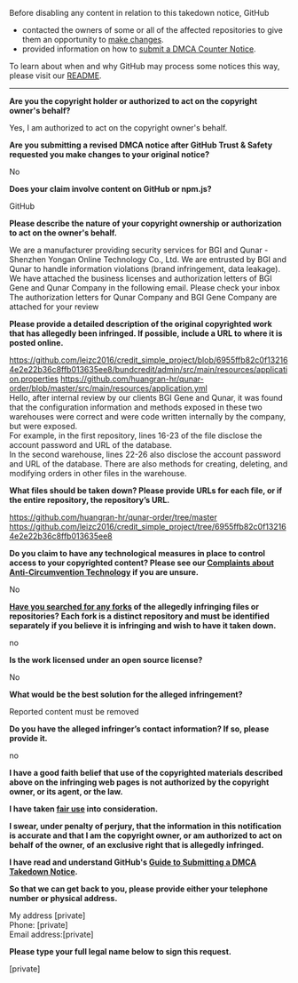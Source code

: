 Before disabling any content in relation to this takedown notice, GitHub
- contacted the owners of some or all of the affected repositories to give them an opportunity to [make changes](https://docs.github.com/en/github/site-policy/dmca-takedown-policy#a-how-does-this-actually-work).
- provided information on how to [submit a DMCA Counter Notice](https://docs.github.com/en/articles/guide-to-submitting-a-dmca-counter-notice).

To learn about when and why GitHub may process some notices this way, please visit our [README](https://github.com/github/dmca/blob/master/README.md#anatomy-of-a-takedown-notice).

---

**Are you the copyright holder or authorized to act on the copyright owner's behalf?**

Yes, I am authorized to act on the copyright owner's behalf.

**Are you submitting a revised DMCA notice after GitHub Trust & Safety requested you make changes to your original notice?**

No

**Does your claim involve content on GitHub or npm.js?**

GitHub

**Please describe the nature of your copyright ownership or authorization to act on the owner's behalf.**

We are a manufacturer providing security services for BGI and Qunar - Shenzhen Yongan Online Technology Co., Ltd. We are entrusted by BGI and Qunar to handle information violations (brand infringement, data leakage). We have attached the business licenses and authorization letters of BGI Gene and Qunar Company in the following email. Please check your inbox  
The authorization letters for Qunar Company and BGI Gene Company are attached for your review

**Please provide a detailed description of the original copyrighted work that has allegedly been infringed. If possible, include a URL to where it is posted online.**

https://github.com/leizc2016/credit_simple_project/blob/6955ffb82c0f132164e2e22b36c8ffb013635ee8/bundcredit/admin/src/main/resources/application.properties
https://github.com/huangran-hr/qunar-order/blob/master/src/main/resources/application.yml  
Hello, after internal review by our clients BGI Gene and Qunar, it was found that the configuration information and methods exposed in these two warehouses were correct and were code written internally by the company, but were exposed.  
For example, in the first repository, lines 16-23 of the file disclose the account password and URL of the database.  
In the second warehouse, lines 22-26 also disclose the account password and URL of the database. There are also methods for creating, deleting, and modifying orders in other files in the warehouse.

**What files should be taken down? Please provide URLs for each file, or if the entire repository, the repository’s URL.**

https://github.com/huangran-hr/qunar-order/tree/master  
https://github.com/leizc2016/credit_simple_project/tree/6955ffb82c0f132164e2e22b36c8ffb013635ee8

**Do you claim to have any technological measures in place to control access to your copyrighted content? Please see our <a href="https://docs.github.com/articles/guide-to-submitting-a-dmca-takedown-notice#complaints-about-anti-circumvention-technology">Complaints about Anti-Circumvention Technology</a> if you are unsure.**

No

**<a href="https://docs.github.com/articles/dmca-takedown-policy#b-what-about-forks-or-whats-a-fork">Have you searched for any forks</a> of the allegedly infringing files or repositories? Each fork is a distinct repository and must be identified separately if you believe it is infringing and wish to have it taken down.**

no

**Is the work licensed under an open source license?**

No

**What would be the best solution for the alleged infringement?**

Reported content must be removed

**Do you have the alleged infringer’s contact information? If so, please provide it.**

no

**I have a good faith belief that use of the copyrighted materials described above on the infringing web pages is not authorized by the copyright owner, or its agent, or the law.**

**I have taken <a href="https://www.lumendatabase.org/topics/22">fair use</a> into consideration.**

**I swear, under penalty of perjury, that the information in this notification is accurate and that I am the copyright owner, or am authorized to act on behalf of the owner, of an exclusive right that is allegedly infringed.**

**I have read and understand GitHub's <a href="https://docs.github.com/articles/guide-to-submitting-a-dmca-takedown-notice/">Guide to Submitting a DMCA Takedown Notice</a>.**

**So that we can get back to you, please provide either your telephone number or physical address.**

My address [private]  
Phone: [private]  
Email address:[private]  

**Please type your full legal name below to sign this request.**

[private]  
